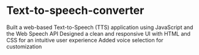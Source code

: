 # Text-to-speech-converter
Built a web-based Text-to-Speech (TTS) application using JavaScript and the Web Speech API Designed a clean and responsive UI with HTML and CSS for an intuitive user experience Added voice selection for customization
